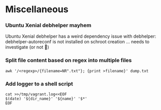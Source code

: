 # Miscellaneous

### Ubuntu Xenial debhelper mayhem

Ubuntu Xenial debhelper has a weird dependency issue with debhelper: debhelper-autoreconf is not installed on schroot creation ... needs to investigate (or not 🤷)

### Split file content based on regex into multiple files

```
awk '/<regexp>/{filename=NR".txt"}; {print >filename}' dump.txt
```

### Add logger to a shell script

```shell
cat >>/tmp/vagrant.log<<EOF
$(date) '${dir_name}' '${name}' '$*'
EOF
```

